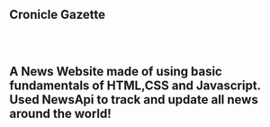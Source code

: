 <h2>Cronicle Gazette <h2>
<br>
<p> A News Website made of using basic fundamentals of HTML,CSS and Javascript. 
Used NewsApi to track and update all news around the world! <p>